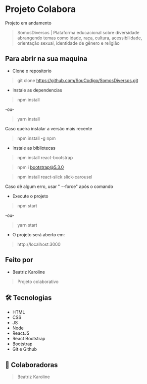 # Projeto Colabora

Projeto em andamento

> SomosDiversos |
Plataforma educacional sobre diversidade abrangendo temas como idade, raça, cultura, acessibilidade, orientação sexual, identidade de gênero e religião

## Para abrir na sua maquina

- Clone o repositorio

> git clone https://github.com/SouCodigo/SomosDiversos.git

- Instale as dependencias

> npm install

-ou-

> yarn install

Caso queira instalar a versão mais recente

> npm install -g npm

- Instale as bibliotecas

> npm install react-bootstrap

> npm i bootstrap@5.3.0

> npm install react-slick slick-carousel

Caso dê algum erro, usar " --force" após o comando

- Execute o projeto

> npm start
 
-ou-

> yarn start

- O projeto será aberto em:

> http://localhost:3000

## Feito por 

- Beatriz Karoline

> Projeto colaborativo

## 🛠 Tecnologias

- HTML
- CSS
- JS
- Node
- ReactJS
- React Bootstrap
- Bootstrap
- Git e Github

## 💙 Colaboradoras

> Beatriz Karoline
